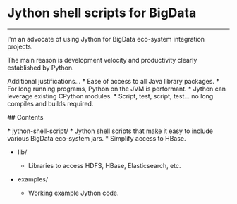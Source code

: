 # Jython shell scripts for BigData
<hr>
I'm an advocate of using Jython for BigData eco-system integration projects.
<p>
The main reason is development velocity and productivity clearly established by Python.<br>
<p>
Additional justifications...
* Ease of access to all Java library packages.
* For long running programs, Python on the JVM is performant.
* Jython can leverage existing CPython modules.
* Script, test, script, test... no long compiles and builds required.
<p>
## Contents
<p>
* jython-shell-script/
   * Jython shell scripts that make it easy to include various BigData eco-system jars.
   * Simplify access to HBase.

* lib/
   * Libraries to access HDFS, HBase, Elasticsearch, etc.

* examples/
   * Working example Jython code.

